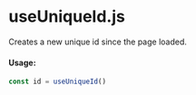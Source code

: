 # useUniqueId.js

Creates a new unique id since the page loaded.

#### Usage:

```js
const id = useUniqueId()
```

